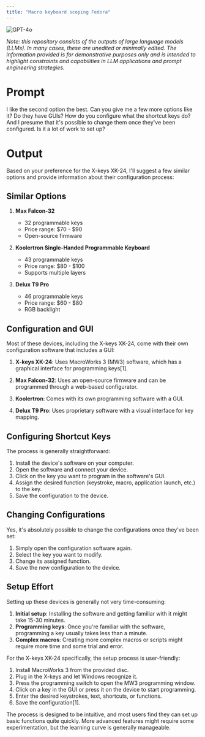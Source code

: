 ```yaml
---
title: "Macro keyboard scoping Fedora"
---
```

![GPT-4o](https://img.shields.io/badge/GPT--4o-3333FF?style=for-the-badge&logo=openai&logoColor=white)



*Note: this repository consists of the outputs of large language models (LLMs). In many cases, these are unedited or minimally edited. The information provided is for demonstrative purposes only and is intended to highlight constraints and capabilities in LLM applications and prompt engineering strategies.*


# Prompt

I like the second option the best. Can you give me a few more options like it? Do they have GUIs? How do you configure what the shortcut keys do? And I presume that it's possible to change them once they've been configured. Is it a lot of work to set up?
# Output

Based on your preference for the X-keys XK-24, I'll suggest a few similar options and provide information about their configuration process:

## Similar Options

1. **Max Falcon-32**
   - 32 programmable keys
   - Price range: $70 - $90
   - Open-source firmware

2. **Koolertron Single-Handed Programmable Keyboard**
   - 43 programmable keys
   - Price range: $80 - $100
   - Supports multiple layers

3. **Delux T9 Pro**
   - 46 programmable keys
   - Price range: $60 - $80
   - RGB backlight

## Configuration and GUI

Most of these devices, including the X-keys XK-24, come with their own configuration software that includes a GUI:

1. **X-keys XK-24**: Uses MacroWorks 3 (MW3) software, which has a graphical interface for programming keys[1].

2. **Max Falcon-32**: Uses an open-source firmware and can be programmed through a web-based configurator.

3. **Koolertron**: Comes with its own programming software with a GUI.

4. **Delux T9 Pro**: Uses proprietary software with a visual interface for key mapping.

## Configuring Shortcut Keys

The process is generally straightforward:

1. Install the device's software on your computer.
2. Open the software and connect your device.
3. Click on the key you want to program in the software's GUI.
4. Assign the desired function (keystroke, macro, application launch, etc.) to the key.
5. Save the configuration to the device.

## Changing Configurations

Yes, it's absolutely possible to change the configurations once they've been set:

1. Simply open the configuration software again.
2. Select the key you want to modify.
3. Change its assigned function.
4. Save the new configuration to the device.

## Setup Effort

Setting up these devices is generally not very time-consuming:

1. **Initial setup**: Installing the software and getting familiar with it might take 15-30 minutes.
2. **Programming keys**: Once you're familiar with the software, programming a key usually takes less than a minute.
3. **Complex macros**: Creating more complex macros or scripts might require more time and some trial and error.

For the X-keys XK-24 specifically, the setup process is user-friendly:

1. Install MacroWorks 3 from the provided disc.
2. Plug in the X-keys and let Windows recognize it.
3. Press the programming switch to open the MW3 programming window.
4. Click on a key in the GUI or press it on the device to start programming.
5. Enter the desired keystrokes, text, shortcuts, or functions.
6. Save the configuration[1].

The process is designed to be intuitive, and most users find they can set up basic functions quite quickly. More advanced features might require some experimentation, but the learning curve is generally manageable.

 